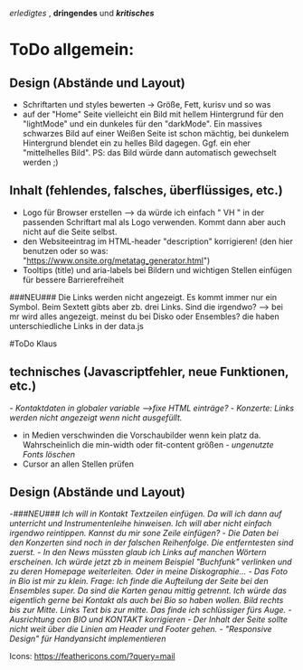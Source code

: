 _erledigtes_ , __dringendes__ und ___kritisches___


# ToDo allgemein:

## Design (Abstände und Layout)
- Schriftarten und styles bewerten -> Größe, Fett, kurisv und so was
- auf der "Home" Seite vielleicht ein Bild mit hellem Hintergrund für den "lightMode" und ein dunkeles für den "darkMode". Ein massives schwarzes Bild auf einer Weißen Seite ist schon mächtig, bei dunkelem Hintergrund blendet ein zu helles Bild dagegen. Ggf. ein eher "mittelhelles Bild". PS: das Bild würde dann automatisch gewechselt werden ;)

## Inhalt (fehlendes, falsches, überflüssiges, etc.)
- Logo für Browser erstellen --> da würde ich einfach " VH " in der passenden Schriftart mal als Logo verwenden. Kommt dann aber auch nicht auf die Seite selbst.
- den Websiteeintrag im HTML-header "description" korrigieren! (den hier benutzen oder so was: "https://www.onsite.org/metatag_generator.html")
- Tooltips (title) und aria-labels bei Bildern und wichtigen Stellen einfügen für bessere Barrierefreiheit


###NEU### Die Links werden nicht angezeigt. Es kommt immer nur ein Symbol. Beim Sextett gibts aber zb. drei Links. Sind die irgendwo?
--> bei mr wird alles angezeigt. meinst du bei Disko oder Ensembles? die haben unterschiedliche Links in der data.js


#ToDo Klaus
## technisches (Javascriptfehler, neue Funktionen, etc.)
_- Kontaktdaten in globaler variable -->fixe HTML einträge?_
_- Konzerte: Links werden nicht angezeigt wenn nicht ausgefüllt._
- in Medien verschwinden die Vorschaubilder wenn kein platz da. Wahrscheinlich die min-width oder fit-content größen
_- ungenutzte Fonts löschen_
- Cursor an allen Stellen prüfen

## Design (Abstände und Layout)
_-###NEU### Ich will in Kontakt Textzeilen einfügen. Da will ich dann auf unterricht und Instrumentenleihe hinweisen. Ich will aber nicht einfach irgendwo reintippen. Kannst du mir sone Zeile einfügen?_
_-  Die Daten bei den Konzerten sind noch in der falschen Reihenfolge. Die entferntesten sind zuerst._
_- In den News müssten glaub ich Links auf manchen Wörtern erscheinen. Ich würde jetzt zb in meinem Beispiel "Buchfunk"  verlinken und zu deren Homepage weiterleiten. Oder in meine Diskographie..._
_- Das Foto in Bio ist mir zu klein. Frage: Ich finde die Aufteilung der Seite bei den Ensembles super. Da sind die Karten genau mittig getrennt. Ich würde das eigentlich gerne bei Kontakt als auch bei Bio so haben wollen. Bild rechts bis zur Mitte. Links Text bis zur mitte. Das finde ich schlüssiger fürs Auge._
_- Ausrichtung con BIO und KONTAKT korrigieren_
_- Der Inhalt der Seite sollte nicht weit über die Linien am Header und Footer gehen._
_- "Responsive Design" für Handyansicht implementieren_

Icons:
https://feathericons.com/?query=mail

